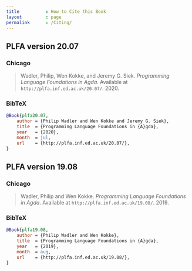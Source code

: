 ```yaml
---
title          : How to Cite this Book
layout         : page
permalink      : /Citing/
---
```


## PLFA version 20.07

### Chicago

> Wadler, Philip, Wen Kokke, and Jeremy G. Siek.
> _Programming Language Foundations in Agda_.
> Available at `http://plfa.inf.ed.ac.uk/20.07/`.
> 2020.

### BibTeX

```bibtex
@Book{plfa20.07,
    author = {Philip Wadler and Wen Kokke and Jeremy G. Siek},
    title  = {Programming Language Foundations in {A}gda},
    year   = {2020},
    month  = jul,
    url    = {http://plfa.inf.ed.ac.uk/20.07/},
}
```

## PLFA version 19.08

### Chicago

> Wadler, Philip and Wen Kokke.
> _Programming Language Foundations in Agda_.
> Available at `http://plfa.inf.ed.ac.uk/19.08/`.
> 2019.

### BibTeX

```bibtex
@Book{plfa19.08,
    author = {Philip Wadler and Wen Kokke},
    title  = {Programming Language Foundations in {A}gda},
    year   = {2019},
    month  = aug,
    url    = {http://plfa.inf.ed.ac.uk/19.08/},
}
```

